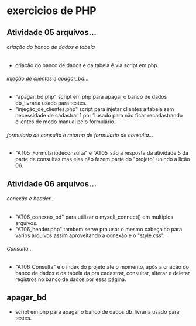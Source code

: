 # exercicios de PHP

## Atividade 05 arquivos...

###### criação do banco de dados e tabela
- criação do banco de dados e da tabela é via script em php.

###### injeção de clientes  e apagar_bd...
- "apagar_bd.php" script em php para apagar o banco de dados db_livraria usado para testes.
- "injeção_de_clientes.php" script para injetar clientes a tabela sem necessidade de cadastrar 1 por 1 usado para não ficar recadastrando clientes de modo manual pelo formulário.

###### formulario de consulta e retorno de formulario de consulta...
- "AT05_Formulariodeconsulta" e "AT05_são a resposta da atividade 5 da parte de consultas mas elas não fazem parte do "projeto" unindo a lição 06.

## Atividade 06 arquivos...

###### conexão e header...

- "AT06_conexao_bd" para utilizar o mysqli_connect() em multiplos arquivos.
- "AT06_header.php" tambem serve pra usar o mesmo cabeçalho para varios arquivos assim aproveitando a conexão e o "style.css".


###### Consulta...

- "AT06_Consulta" é o index do projeto ate o momento, após a criação do banco de dados e da tabela da pra cadastrar, consultar, alterar e deletar registros no banco de dados por essa página.

## apagar_bd

- script em php para apagar o banco de dados db_livraria usado para testes.